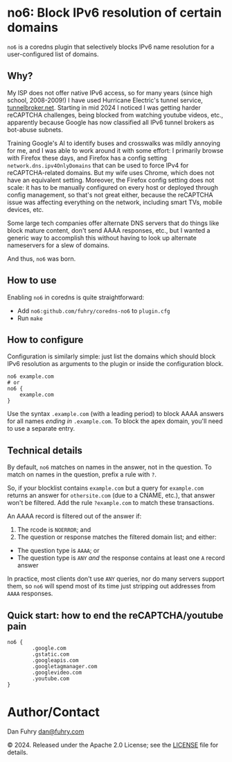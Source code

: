 # no6: Block IPv6 resolution of certain domains

`no6` is a coredns plugin that selectively blocks IPv6 name resolution for a user-configured list of domains.

## Why?

My ISP does not offer native IPv6 access, so for many years (since high school, 2008-2009!) I have used Hurricane
Electric's tunnel service, [tunnelbroker.net](https://tunnelbroker.net/). Starting in mid 2024 I noticed I was
getting harder reCAPTCHA challenges, being blocked from watching youtube videos, etc., apparently because Google has
now classified all IPv6 tunnel brokers as bot-abuse subnets.

Training Google's AI to identify buses and crosswalks was mildly annoying for me, and I was able to work around it with
some effort: I primarily browse with Firefox these days, and Firefox has a config setting `network.dns.ipv4OnlyDomains`
that can be used to force IPv4 for reCAPTCHA-related domains. But my wife uses Chrome, which does not have an equivalent
setting. Moreover, the Firefox config setting does not scale: it has to be manually configured on every host or deployed 
through config management, so that's not great either, because the reCAPTCHA issue was affecting everything on the
network, including smart TVs, mobile devices, etc.

Some large tech companies offer alternate DNS servers that do things like block mature content, don't send AAAA 
responses, etc., but I wanted a generic way to accomplish this without having to look up alternate nameservers for a
slew of domains.

And thus, `no6` was born.

## How to use

Enabling `no6` in coredns is quite straightforward:

* Add `no6:github.com/fuhry/coredns-no6` to `plugin.cfg`
* Run `make`

## How to configure

Configuration is similarly simple: just list the domains which should block IPv6 resolution as arguments to the plugin
or inside the configuration block.

```
no6 example.com
# or
no6 {
    example.com
}
```

Use the syntax `.example.com` (with a leading period) to block AAAA answers for all names _ending in_ `.example.com`.
To block the apex domain, you'll need to use a separate entry.

## Technical details

By default, `no6` matches on names in the answer, not in the question. To match on names in the question, prefix a rule
with `?`.

So, if your blocklist contains `example.com` but a query for `example.com` returns an answer for `othersite.com` (due to 
a CNAME, etc.), that answer won't be filtered. Add the rule `?example.com` to match these transactions.

An AAAA record is filtered out of the answer if:

1. The rcode is `NOERROR`; and
2. The question or response matches the filtered domain list; and either:
  * The question type is `AAAA`; or
  * The question type is `ANY` _and_ the response contains at least one `A` record answer

In practice, most clients don't use `ANY` queries, nor do many servers support them, so `no6` will spend most of its
time just stripping out addresses from `AAAA` responses.

## Quick start: how to end the reCAPTCHA/youtube pain

```
no6 {
        .google.com
        .gstatic.com
        .googleapis.com
        .googletagmanager.com
        .googlevideo.com
        .youtube.com
}
```

# Author/Contact

Dan Fuhry <dan@fuhry.com>

&copy; 2024. Released under the Apache 2.0 License; see the [LICENSE](LICENSE) file for details.